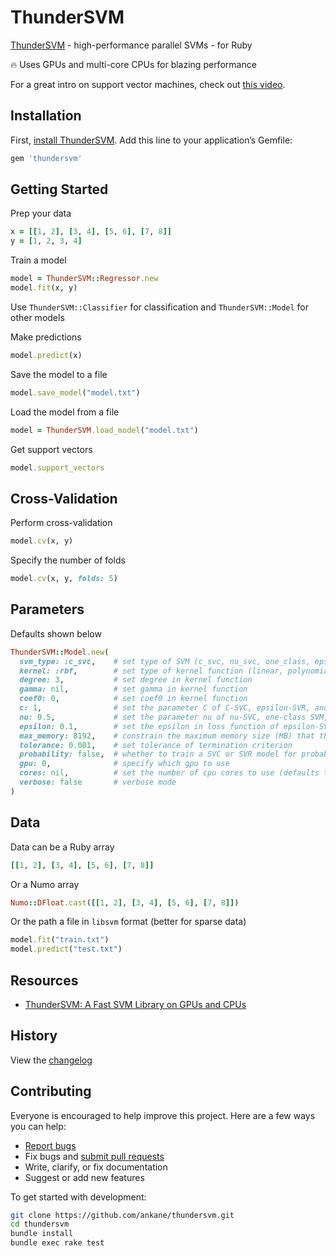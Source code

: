 # ThunderSVM

[ThunderSVM](https://github.com/Xtra-Computing/thundersvm) - high-performance parallel SVMs - for Ruby

:fire: Uses GPUs and multi-core CPUs for blazing performance

For a great intro on support vector machines, check out [this video](https://www.youtube.com/watch?v=efR1C6CvhmE).

## Installation

First, [install ThunderSVM](https://github.com/Xtra-Computing/thundersvm/blob/master/docs/how-to.md#install-thundersvm). Add this line to your application’s Gemfile:

```ruby
gem 'thundersvm'
```

## Getting Started

Prep your data

```ruby
x = [[1, 2], [3, 4], [5, 6], [7, 8]]
y = [1, 2, 3, 4]
```

Train a model

```ruby
model = ThunderSVM::Regressor.new
model.fit(x, y)
```

Use `ThunderSVM::Classifier` for classification and `ThunderSVM::Model` for other models

Make predictions

```ruby
model.predict(x)
```

Save the model to a file

```ruby
model.save_model("model.txt")
```

Load the model from a file

```ruby
model = ThunderSVM.load_model("model.txt")
```

Get support vectors

```ruby
model.support_vectors
```

## Cross-Validation

Perform cross-validation

```ruby
model.cv(x, y)
```

Specify the number of folds

```ruby
model.cv(x, y, folds: 5)
```

## Parameters

Defaults shown below

```ruby
ThunderSVM::Model.new(
  svm_type: :c_svc,    # set type of SVM (c_svc, nu_svc, one_class, epsilon_svr, nu_svr)
  kernel: :rbf,        # set type of kernel function (linear, polynomial, rbf, sigmoid)
  degree: 3,           # set degree in kernel function
  gamma: nil,          # set gamma in kernel function
  coef0: 0,            # set coef0 in kernel function
  c: 1,                # set the parameter C of C-SVC, epsilon-SVR, and nu-SVR
  nu: 0.5,             # set the parameter nu of nu-SVC, one-class SVM, and nu-SVR
  epsilon: 0.1,        # set the epsilon in loss function of epsilon-SVR
  max_memory: 8192,    # constrain the maximum memory size (MB) that thundersvm uses
  tolerance: 0.001,    # set tolerance of termination criterion
  probability: false,  # whether to train a SVC or SVR model for probability estimates
  gpu: 0,              # specify which gpu to use
  cores: nil,          # set the number of cpu cores to use (defaults to all)
  verbose: false       # verbose mode
)
```

## Data

Data can be a Ruby array

```ruby
[[1, 2], [3, 4], [5, 6], [7, 8]]
```

Or a Numo array

```ruby
Numo::DFloat.cast([[1, 2], [3, 4], [5, 6], [7, 8]])
```

Or the path a file in `libsvm` format (better for sparse data)

```ruby
model.fit("train.txt")
model.predict("test.txt")
```

## Resources

- [ThunderSVM: A Fast SVM Library on GPUs and CPUs](https://github.com/Xtra-Computing/thundersvm/blob/master/thundersvm-full.pdf)

## History

View the [changelog](https://github.com/ankane/thundersvm/blob/master/CHANGELOG.md)

## Contributing

Everyone is encouraged to help improve this project. Here are a few ways you can help:

- [Report bugs](https://github.com/ankane/thundersvm/issues)
- Fix bugs and [submit pull requests](https://github.com/ankane/thundersvm/pulls)
- Write, clarify, or fix documentation
- Suggest or add new features

To get started with development:

```sh
git clone https://github.com/ankane/thundersvm.git
cd thundersvm
bundle install
bundle exec rake test
```
